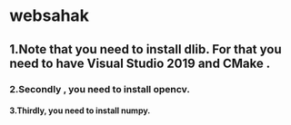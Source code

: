 # websahak
## 1.Note that you need to install dlib. For that you need to have Visual Studio 2019 and CMake . 
### 2.Secondly , you need to install opencv.
#### 3.Thirdly, you need to install numpy. 




